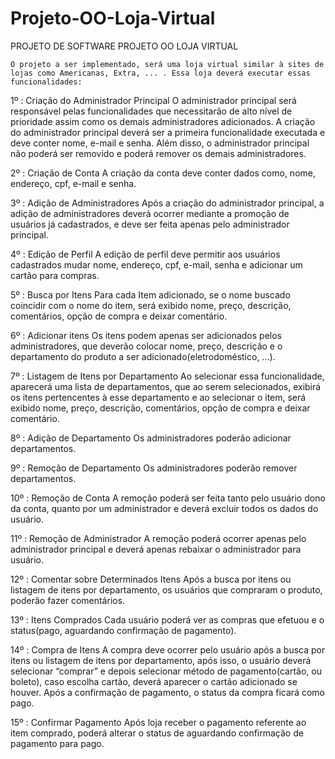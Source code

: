 # Projeto-OO-Loja-Virtual
PROJETO DE SOFTWARE
PROJETO OO
LOJA VIRTUAL

	O projeto a ser implementado, será uma loja virtual similar à sites de lojas como Americanas, Extra, ... . Essa loja deverá executar essas funcionalidades:

1º : Criação do Administrador Principal
	O administrador principal será responsável pelas funcionalidades que necessitarão de alto nível de prioridade assim como os demais administradores adicionados. A criação do administrador principal deverá ser a primeira funcionalidade executada e deve conter nome, e-mail e senha. Além disso, o administrador principal não poderá ser removido e poderá remover os demais administradores.

2º : Criação de Conta
	A criação da conta deve conter dados como, nome, endereço, cpf, e-mail e senha.

3º : Adição de Administradores
Após a criação do administrador principal, a adição de administradores deverá ocorrer mediante a promoção  de usuários já cadastrados, e deve ser feita apenas pelo administrador principal.

4º : Edição de Perfil
	A edição de perfil deve permitir aos usuários cadastrados mudar nome, endereço, cpf, e-mail, senha e adicionar um cartão para compras.

5º : Busca por Itens
	Para cada Item adicionado, se o nome buscado coincidir com o nome do item, será exibido nome, preço, descrição, comentários, opção de compra e deixar comentário.

6º : Adicionar itens
	Os itens podem apenas ser adicionados pelos administradores, que deverão colocar nome, preço, descrição e o departamento do produto a ser adicionado(eletrodoméstico, ...).

7º : Listagem de Itens por Departamento
	Ao selecionar essa funcionalidade, aparecerá uma lista de departamentos, que ao serem selecionados, exibirá os itens pertencentes à esse departamento e ao selecionar o item, será exibido nome, preço, descrição, comentários, opção de compra e deixar comentário.


8º : Adição de Departamento
	Os administradores poderão adicionar departamentos.

9º : Remoção de Departamento
	Os administradores poderão remover departamentos.

10º : Remoção de Conta
	A remoção poderá ser feita tanto pelo usuário dono da conta, quanto por um administrador e deverá excluir todos os dados do usuário.

11º : Remoção de Administrador
	A remoção poderá ocorrer apenas pelo administrador principal e deverá apenas rebaixar o administrador para usuário.

12º : Comentar sobre Determinados Itens
	Após a busca por itens ou listagem de itens por departamento, os usuários que compraram o produto, poderão fazer comentários.

13º : Itens Comprados
	Cada usuário poderá ver as compras que efetuou e o status(pago, aguardando confirmação de pagamento).

14º : Compra de Itens
	A compra deve ocorrer pelo usuário após a busca por itens ou listagem de itens por departamento, após isso, o usuário deverá selecionar “comprar” e depois selecionar método de pagamento(cartão, ou boleto), caso escolha cartão, deverá aparecer o cartão adicionado se houver. Após a confirmação de pagamento, o status da compra ficará como pago.

15º : Confirmar Pagamento
	Após loja receber o pagamento referente ao item comprado, poderá alterar o status de aguardando confirmação de pagamento para pago.
